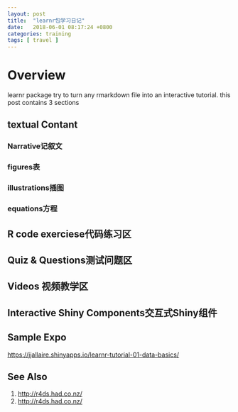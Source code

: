 ```yaml
---
layout: post
title:  "learnr包学习日记"
date:   2018-06-01 08:17:24 +0800
categories: training
tags: [ travel ]
---
```

# Overview
learnr package try to turn any rmarkdown file into an interactive tutorial.
this post contains 3 sections

## textual Contant

### Narrative记叙文

### figures表

### illustrations插图

### equations方程

## R code exerciese代码练习区

## Quiz & Questions测试问题区

## Videos 视频教学区

## Interactive Shiny Components交互式Shiny组件

## Sample Expo

https://jjallaire.shinyapps.io/learnr-tutorial-01-data-basics/

## See Also
1. http://r4ds.had.co.nz/
1. http://r4ds.had.co.nz/

